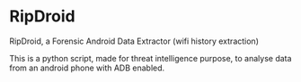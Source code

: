 # RipDroid
RipDroid, a Forensic Android Data Extractor (wifi history extraction)

This is a python script, made for threat intelligence purpose, to analyse data from an android phone with ADB enabled.